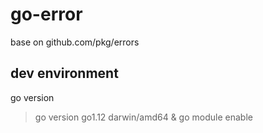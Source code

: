 # go-error

base on github.com/pkg/errors

## dev environment

go version

> go version go1.12 darwin/amd64 & go module enable
